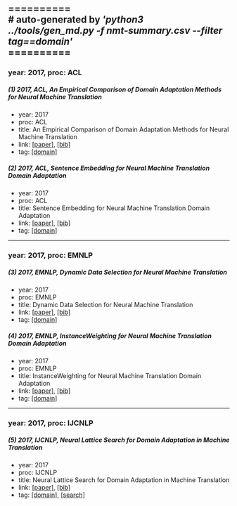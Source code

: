 ==========<br>
\# auto-generated by *'python3 ../tools/gen_md.py -f nmt-summary.csv --filter tag==domain'*<br>==========
-----
### year: 2017, proc: ACL

##### (1) 2017, ACL, An Empirical Comparison of Domain Adaptation Methods for Neural Machine Translation

* year: 2017
* proc: ACL
* title: An Empirical Comparison of Domain Adaptation Methods for Neural Machine Translation
* link: [[paper]](http://aclweb.org/anthology/P17-2061), [[bib]](http://aclweb.org/anthology/P17-2061.bib)
* tag: [[domain]](domain.md)


##### (2) 2017, ACL, Sentence Embedding for Neural Machine Translation Domain Adaptation

* year: 2017
* proc: ACL
* title: Sentence Embedding for Neural Machine Translation Domain Adaptation
* link: [[paper]](http://aclweb.org/anthology/P17-2089), [[bib]](http://aclweb.org/anthology/P17-2089.bib)
* tag: [[domain]](domain.md)


-----
### year: 2017, proc: EMNLP

##### (3) 2017, EMNLP, Dynamic Data Selection for Neural Machine Translation

* year: 2017
* proc: EMNLP
* title: Dynamic Data Selection for Neural Machine Translation
* link: [[paper]](http://aclweb.org/anthology/D17-1148), [[bib]](http://aclweb.org/anthology/D17-1148.bib)
* tag: [[domain]](domain.md)


##### (4) 2017, EMNLP, InstanceWeighting for Neural Machine Translation Domain Adaptation

* year: 2017
* proc: EMNLP
* title: InstanceWeighting for Neural Machine Translation Domain Adaptation
* link: [[paper]](http://aclweb.org/anthology/D17-1155), [[bib]](http://aclweb.org/anthology/D17-1155.bib)
* tag: [[domain]](domain.md)


-----
### year: 2017, proc: IJCNLP

##### (5) 2017, IJCNLP, Neural Lattice Search for Domain Adaptation in Machine Translation

* year: 2017
* proc: IJCNLP
* title: Neural Lattice Search for Domain Adaptation in Machine Translation
* link: [[paper]](http://aclweb.org/anthology/I17-2004), [[bib]](http://aclweb.org/anthology/I17-2004.bib)
* tag: [[domain]](domain.md), [[search]](search.md)



